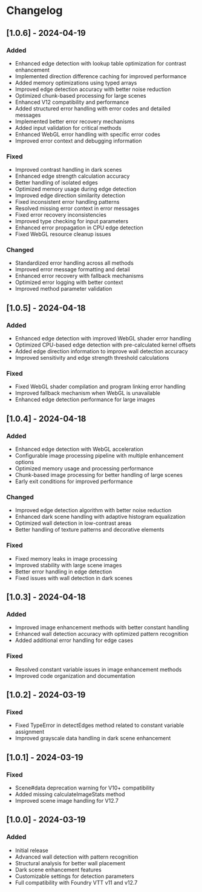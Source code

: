 # Changelog

## [1.0.6] - 2024-04-19
### Added
- Enhanced edge detection with lookup table optimization for contrast enhancement
- Implemented direction difference caching for improved performance
- Added memory optimizations using typed arrays
- Improved edge detection accuracy with better noise reduction
- Optimized chunk-based processing for large scenes
- Enhanced V12 compatibility and performance
- Added structured error handling with error codes and detailed messages
- Implemented better error recovery mechanisms
- Added input validation for critical methods
- Enhanced WebGL error handling with specific error codes
- Improved error context and debugging information

### Fixed
- Improved contrast handling in dark scenes
- Enhanced edge strength calculation accuracy
- Better handling of isolated edges
- Optimized memory usage during edge detection
- Improved edge direction similarity detection
- Fixed inconsistent error handling patterns
- Resolved missing error context in error messages
- Fixed error recovery inconsistencies
- Improved type checking for input parameters
- Enhanced error propagation in CPU edge detection
- Fixed WebGL resource cleanup issues

### Changed
- Standardized error handling across all methods
- Improved error message formatting and detail
- Enhanced error recovery with fallback mechanisms
- Optimized error logging with better context
- Improved method parameter validation

## [1.0.5] - 2024-04-18
### Added
- Enhanced edge detection with improved WebGL shader error handling
- Optimized CPU-based edge detection with pre-calculated kernel offsets
- Added edge direction information to improve wall detection accuracy
- Improved sensitivity and edge strength threshold calculations

### Fixed
- Fixed WebGL shader compilation and program linking error handling
- Improved fallback mechanism when WebGL is unavailable
- Enhanced edge detection performance for large images

## [1.0.4] - 2024-04-18
### Added
- Enhanced edge detection with WebGL acceleration
- Configurable image processing pipeline with multiple enhancement options
- Optimized memory usage and processing performance
- Chunk-based image processing for better handling of large scenes
- Early exit conditions for improved performance

### Changed
- Improved edge detection algorithm with better noise reduction
- Enhanced dark scene handling with adaptive histogram equalization
- Optimized wall detection in low-contrast areas
- Better handling of texture patterns and decorative elements

### Fixed
- Fixed memory leaks in image processing
- Improved stability with large scene images
- Better error handling in edge detection
- Fixed issues with wall detection in dark scenes

## [1.0.3] - 2024-04-18
### Added
- Improved image enhancement methods with better constant handling
- Enhanced wall detection accuracy with optimized pattern recognition
- Added additional error handling for edge cases
### Fixed
- Resolved constant variable issues in image enhancement methods
- Improved code organization and documentation

## [1.0.2] - 2024-03-19
### Fixed
- Fixed TypeError in detectEdges method related to constant variable assignment
- Improved grayscale data handling in dark scene enhancement

## [1.0.1] - 2024-03-19
### Fixed
- Scene#data deprecation warning for V10+ compatibility
- Added missing calculateImageStats method
- Improved scene image handling for V12.7

## [1.0.0] - 2024-03-19
### Added
- Initial release
- Advanced wall detection with pattern recognition
- Structural analysis for better wall placement
- Dark scene enhancement features
- Customizable settings for detection parameters
- Full compatibility with Foundry VTT v11 and v12.7 